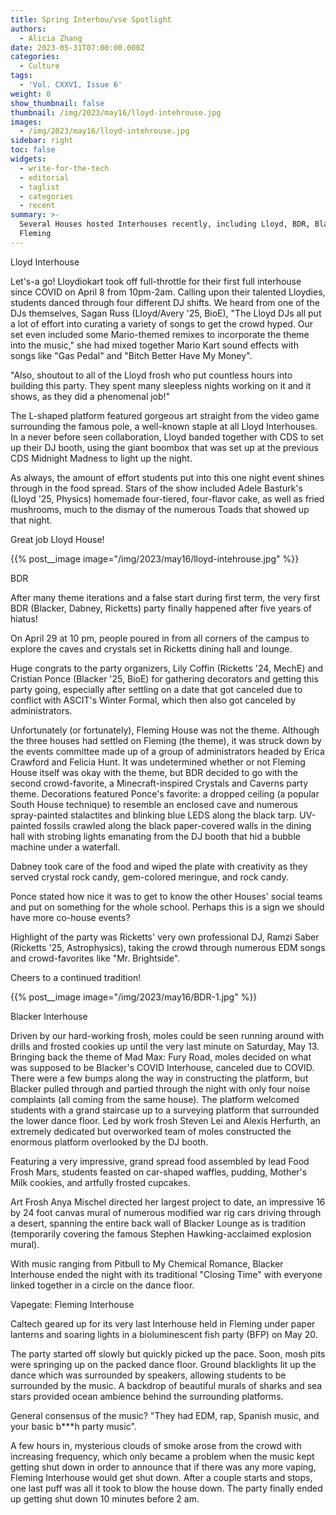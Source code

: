 ```yaml
---
title: Spring Interhou/vse Spotlight
authors:
  - Alicia Zhang
date: 2023-05-31T07:00:00.000Z
categories:
  - Culture
tags:
  - 'Vol. CXXVI, Issue 6'
weight: 0
show_thumbnail: false
thumbnail: /img/2023/may16/lloyd-intehrouse.jpg
images:
  - /img/2023/may16/lloyd-intehrouse.jpg
sidebar: right
toc: false
widgets:
  - write-for-the-tech
  - editorial
  - taglist
  - categories
  - recent
summary: >-
  Several Houses hosted Interhouses recently, including Lloyd, BDR, Blacker, and
  Fleming
---
```


Lloyd Interhouse

Let's-a go! Lloydiokart took off full-throttle for their first full interhouse since COVID on April 8 from 10pm-2am. Calling upon their talented Lloydies, students danced through four different DJ shifts. We heard from one of the DJs themselves, Sagan Russ (Lloyd/Avery '25, BioE), "The Lloyd DJs all put a lot of effort into curating a variety of songs to get the crowd hyped. Our set even included some Mario-themed remixes to incorporate the theme into the music," she had mixed together Mario Kart sound effects with songs like "Gas Pedal" and "Bitch Better Have My Money".

"Also, shoutout to all of the Lloyd frosh who put countless hours into building this party. They spent many sleepless nights working on it and it shows, as they did a phenomenal job!"

The L-shaped platform featured gorgeous art straight from the video game surrounding the famous pole, a well-known staple at all Lloyd Interhouses. In a never before seen collaboration, Lloyd banded together with CDS to set up their DJ booth, using the giant boombox that was set up at the previous CDS Midnight Madness to light up the night.

As always, the amount of effort students put into this one night event shines through in the food spread. Stars of the show included Adele Basturk's (Lloyd '25, Physics) homemade four-tiered, four-flavor cake, as well as fried mushrooms, much to the dismay of the numerous Toads that showed up that night. 

Great job Lloyd House!

{{% post__image image="/img/2023/may16/lloyd-intehrouse.jpg" %}}




BDR

After many theme iterations and a false start during first term, the very first BDR (Blacker, Dabney, Ricketts) party finally happened after five years of hiatus! 

On April 29 at 10 pm, people poured in from all corners of the campus to explore the caves and crystals set in Ricketts dining hall and lounge.

Huge congrats to the party organizers, Lily Coffin (Ricketts '24, MechE) and Cristian Ponce (Blacker '25, BioE) for gathering decorators and getting this party going, especially after settling on a date that got canceled due to conflict with ASCIT's Winter Formal, which then also got canceled by administrators. 

Unfortunately (or fortunately), Fleming House was not the theme. Although the three houses had settled on Fleming (the theme), it was struck down by the events committee made up of a group of administrators headed by Erica Crawford and Felicia Hunt. It was undetermined whether or not Fleming House itself was okay with the theme, but BDR decided to go with the second crowd-favorite, a Minecraft-inspired Crystals and Caverns party theme. Decorations featured Ponce's favorite: a dropped ceiling (a popular South House technique) to resemble an enclosed cave and numerous spray-painted stalactites and blinking blue LEDS along the black tarp. UV-painted fossils crawled along the black paper-covered walls in the dining hall with strobing lights emanating from the DJ booth that hid a bubble machine under a waterfall. 

Dabney took care of the food and wiped the plate with creativity as they served crystal rock candy, gem-colored meringue, and rock candy.

Ponce stated how nice it was to get to know the other Houses' social teams and put on something for the whole school. Perhaps this is a sign we should have more co-house events?

Highlight of the party was Ricketts' very own professional DJ, Ramzi Saber (Ricketts '25, Astrophysics), taking the crowd through numerous EDM songs and crowd-favorites like "Mr. Brightside".  

Cheers to a continued tradition!

{{% post__image image="/img/2023/may16/BDR-1.jpg" %}}




Blacker Interhouse

Driven by our hard-working frosh, moles could be seen running around with drills and frosted cookies up until the very last minute on Saturday, May 13. Bringing back the theme of Mad Max: Fury Road, moles decided on what was supposed to be Blacker's COVID Interhouse, canceled due to COVID. There were a few bumps along the way in constructing the platform, but Blacker pulled through and partied through the night with only four noise complaints (all coming from the same house). The platform welcomed students with a grand staircase up to a surveying platform that surrounded the lower dance floor. Led by work frosh Steven Lei and Alexis Herfurth, an extremely dedicated but overworked team of moles constructed the enormous platform overlooked by the DJ booth. 

Featuring a very impressive, grand spread food assembled by lead Food Frosh Mars, students feasted on car-shaped waffles, pudding, Mother's Milk cookies, and artfully frosted cupcakes. 

Art Frosh Anya Mischel directed her largest project to date, an impressive 16 by 24 foot canvas mural of numerous modified war rig cars driving through a desert, spanning the entire back wall of Blacker Lounge as is tradition (temporarily covering the famous Stephen Hawking-acclaimed explosion mural). 

With music ranging from Pitbull to My Chemical Romance, Blacker Interhouse ended the night with its traditional "Closing Time" with everyone linked together in a circle on the dance floor.





Vapegate: Fleming Interhouse

Caltech geared up for its very last Interhouse held in Fleming under paper lanterns and soaring lights in a bioluminescent fish party (BFP) on May 20.

The party started off slowly but quickly picked up the pace. Soon, mosh pits were springing up on the packed dance floor. Ground blacklights lit up the dance which was surrounded by speakers, allowing students to be surrounded by the music. A backdrop of beautiful murals of sharks and sea stars provided ocean ambience behind the surrounding platforms. 

General consensus of the music? "They had EDM, rap, Spanish music, and your basic b\*\*\*h party music". 

A few hours in, mysterious clouds of smoke arose from the crowd with increasing frequency, which only became a problem when the music kept getting shut down in order to announce that if there was any more vaping, Fleming Interhouse would get shut down. After a couple starts and stops, one last puff was all it took to blow the house down. The party finally ended up getting shut down 10 minutes before 2 am. 
